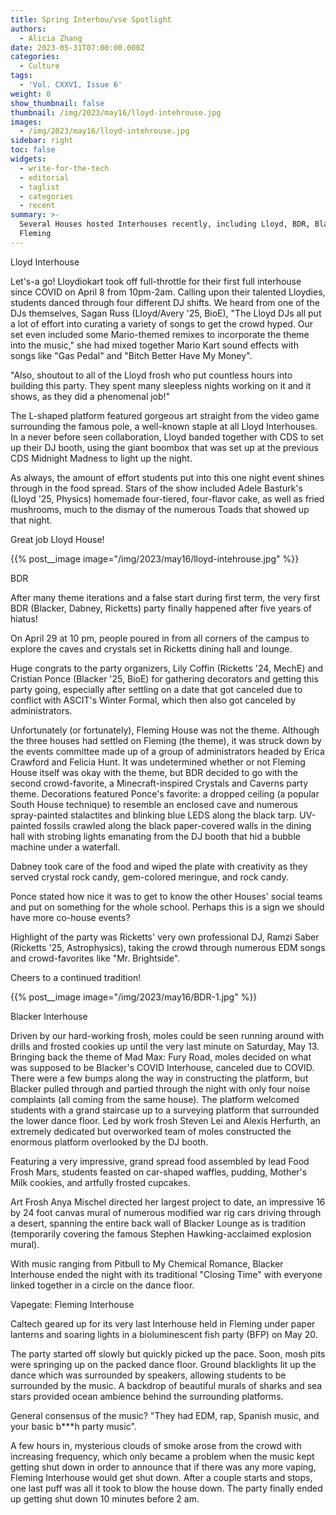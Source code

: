 ```yaml
---
title: Spring Interhou/vse Spotlight
authors:
  - Alicia Zhang
date: 2023-05-31T07:00:00.000Z
categories:
  - Culture
tags:
  - 'Vol. CXXVI, Issue 6'
weight: 0
show_thumbnail: false
thumbnail: /img/2023/may16/lloyd-intehrouse.jpg
images:
  - /img/2023/may16/lloyd-intehrouse.jpg
sidebar: right
toc: false
widgets:
  - write-for-the-tech
  - editorial
  - taglist
  - categories
  - recent
summary: >-
  Several Houses hosted Interhouses recently, including Lloyd, BDR, Blacker, and
  Fleming
---
```


Lloyd Interhouse

Let's-a go! Lloydiokart took off full-throttle for their first full interhouse since COVID on April 8 from 10pm-2am. Calling upon their talented Lloydies, students danced through four different DJ shifts. We heard from one of the DJs themselves, Sagan Russ (Lloyd/Avery '25, BioE), "The Lloyd DJs all put a lot of effort into curating a variety of songs to get the crowd hyped. Our set even included some Mario-themed remixes to incorporate the theme into the music," she had mixed together Mario Kart sound effects with songs like "Gas Pedal" and "Bitch Better Have My Money".

"Also, shoutout to all of the Lloyd frosh who put countless hours into building this party. They spent many sleepless nights working on it and it shows, as they did a phenomenal job!"

The L-shaped platform featured gorgeous art straight from the video game surrounding the famous pole, a well-known staple at all Lloyd Interhouses. In a never before seen collaboration, Lloyd banded together with CDS to set up their DJ booth, using the giant boombox that was set up at the previous CDS Midnight Madness to light up the night.

As always, the amount of effort students put into this one night event shines through in the food spread. Stars of the show included Adele Basturk's (Lloyd '25, Physics) homemade four-tiered, four-flavor cake, as well as fried mushrooms, much to the dismay of the numerous Toads that showed up that night. 

Great job Lloyd House!

{{% post__image image="/img/2023/may16/lloyd-intehrouse.jpg" %}}




BDR

After many theme iterations and a false start during first term, the very first BDR (Blacker, Dabney, Ricketts) party finally happened after five years of hiatus! 

On April 29 at 10 pm, people poured in from all corners of the campus to explore the caves and crystals set in Ricketts dining hall and lounge.

Huge congrats to the party organizers, Lily Coffin (Ricketts '24, MechE) and Cristian Ponce (Blacker '25, BioE) for gathering decorators and getting this party going, especially after settling on a date that got canceled due to conflict with ASCIT's Winter Formal, which then also got canceled by administrators. 

Unfortunately (or fortunately), Fleming House was not the theme. Although the three houses had settled on Fleming (the theme), it was struck down by the events committee made up of a group of administrators headed by Erica Crawford and Felicia Hunt. It was undetermined whether or not Fleming House itself was okay with the theme, but BDR decided to go with the second crowd-favorite, a Minecraft-inspired Crystals and Caverns party theme. Decorations featured Ponce's favorite: a dropped ceiling (a popular South House technique) to resemble an enclosed cave and numerous spray-painted stalactites and blinking blue LEDS along the black tarp. UV-painted fossils crawled along the black paper-covered walls in the dining hall with strobing lights emanating from the DJ booth that hid a bubble machine under a waterfall. 

Dabney took care of the food and wiped the plate with creativity as they served crystal rock candy, gem-colored meringue, and rock candy.

Ponce stated how nice it was to get to know the other Houses' social teams and put on something for the whole school. Perhaps this is a sign we should have more co-house events?

Highlight of the party was Ricketts' very own professional DJ, Ramzi Saber (Ricketts '25, Astrophysics), taking the crowd through numerous EDM songs and crowd-favorites like "Mr. Brightside".  

Cheers to a continued tradition!

{{% post__image image="/img/2023/may16/BDR-1.jpg" %}}




Blacker Interhouse

Driven by our hard-working frosh, moles could be seen running around with drills and frosted cookies up until the very last minute on Saturday, May 13. Bringing back the theme of Mad Max: Fury Road, moles decided on what was supposed to be Blacker's COVID Interhouse, canceled due to COVID. There were a few bumps along the way in constructing the platform, but Blacker pulled through and partied through the night with only four noise complaints (all coming from the same house). The platform welcomed students with a grand staircase up to a surveying platform that surrounded the lower dance floor. Led by work frosh Steven Lei and Alexis Herfurth, an extremely dedicated but overworked team of moles constructed the enormous platform overlooked by the DJ booth. 

Featuring a very impressive, grand spread food assembled by lead Food Frosh Mars, students feasted on car-shaped waffles, pudding, Mother's Milk cookies, and artfully frosted cupcakes. 

Art Frosh Anya Mischel directed her largest project to date, an impressive 16 by 24 foot canvas mural of numerous modified war rig cars driving through a desert, spanning the entire back wall of Blacker Lounge as is tradition (temporarily covering the famous Stephen Hawking-acclaimed explosion mural). 

With music ranging from Pitbull to My Chemical Romance, Blacker Interhouse ended the night with its traditional "Closing Time" with everyone linked together in a circle on the dance floor.





Vapegate: Fleming Interhouse

Caltech geared up for its very last Interhouse held in Fleming under paper lanterns and soaring lights in a bioluminescent fish party (BFP) on May 20.

The party started off slowly but quickly picked up the pace. Soon, mosh pits were springing up on the packed dance floor. Ground blacklights lit up the dance which was surrounded by speakers, allowing students to be surrounded by the music. A backdrop of beautiful murals of sharks and sea stars provided ocean ambience behind the surrounding platforms. 

General consensus of the music? "They had EDM, rap, Spanish music, and your basic b\*\*\*h party music". 

A few hours in, mysterious clouds of smoke arose from the crowd with increasing frequency, which only became a problem when the music kept getting shut down in order to announce that if there was any more vaping, Fleming Interhouse would get shut down. After a couple starts and stops, one last puff was all it took to blow the house down. The party finally ended up getting shut down 10 minutes before 2 am. 
